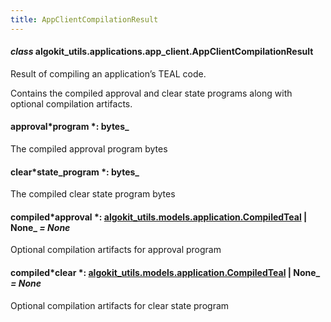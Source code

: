 ```yaml
---
title: AppClientCompilationResult
---
```


#### _class_ algokit_utils.applications.app_client.AppClientCompilationResult

Result of compiling an application’s TEAL code.

Contains the compiled approval and clear state programs along with optional compilation artifacts.

#### approval*program *: bytes\_

The compiled approval program bytes

#### clear*state_program *: bytes\_

The compiled clear state program bytes

#### compiled*approval *: [algokit_utils.models.application.CompiledTeal](/reference/algokit-utils-py/api/docs/markdown/autoapi/algokit_utils/models/application/compiledteal/#algokit_utils.models.application.CompiledTeal) | None\_ _= None_

Optional compilation artifacts for approval program

#### compiled*clear *: [algokit_utils.models.application.CompiledTeal](/reference/algokit-utils-py/api/docs/markdown/autoapi/algokit_utils/models/application/compiledteal/#algokit_utils.models.application.CompiledTeal) | None\_ _= None_

Optional compilation artifacts for clear state program
